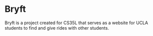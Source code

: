 # Bryft
Bryft is a project created for CS35L that serves as a website for UCLA students to find and give rides with other students.
